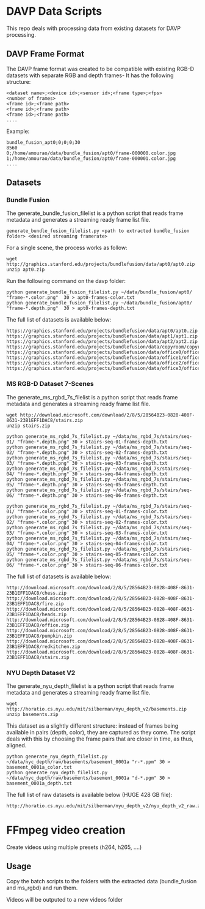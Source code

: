 # DAVP Data Scripts

This repo deals with processing data from existing datasets for DAVP processing.

## DAVP Frame Format

The DAVP frame format was created to be compatible with existing RGB-D datasets with separate RGB and depth frames-
It has the following structure:

```
<dataset name>;<device id>;<sensor id>;<frame type>;<fps>
<number of frames>
<frame id>;<frame path>
<frame id>;<frame path>
<frame id>;<frame path>
....
```

Example:

```
bundle_fusion_apt0;0;0;0;30
8560
0;/home/amourao/data/bundle_fusion/apt0/frame-000000.color.jpg
1;/home/amourao/data/bundle_fusion/apt0/frame-000001.color.jpg
....
```


## Datasets

### Bundle Fusion

The generate_bundle_fusion_filelist is a python script that reads frame metadata and generates a streaming ready frame list file.

```
generate_bundle_fusion_filelist.py <path to extracted bundle_fusion folder> <desired streaming framerate>
```

For a single scene, the process works as follow:

```
wget http://graphics.stanford.edu/projects/bundlefusion/data/apt0/apt0.zip
unzip apt0.zip
```

Run the following command on the davp folder:

```
python generate_bundle_fusion_filelist.py ~/data/bundle_fusion/apt0/ "frame-*.color.png"  30 > apt0-frames-color.txt
python generate_bundle_fusion_filelist.py ~/data/bundle_fusion/apt0/ "frame-*.depth.png"  30 > apt0-frames-depth.txt
```

The full list of datasets is available below:

```
https://graphics.stanford.edu/projects/bundlefusion/data/apt0/apt0.zip
https://graphics.stanford.edu/projects/bundlefusion/data/apt1/apt1.zip
https://graphics.stanford.edu/projects/bundlefusion/data/apt2/apt2.zip
https://graphics.stanford.edu/projects/bundlefusion/data/copyroom/copyroom.zip
https://graphics.stanford.edu/projects/bundlefusion/data/office0/office0.zip
https://graphics.stanford.edu/projects/bundlefusion/data/office1/office1.zip
https://graphics.stanford.edu/projects/bundlefusion/data/office2/office2.zip
https://graphics.stanford.edu/projects/bundlefusion/data/office3/office3.zip
```

### MS RGB-D Dataset 7-Scenes 

The generate_ms_rgbd_7s_filelist is a python script that reads frame metadata and generates a streaming ready frame list file.


```
wget http://download.microsoft.com/download/2/8/5/28564B23-0828-408F-8631-23B1EFF1DAC8/stairs.zip
unzip stairs.zip
```

```
python generate_ms_rgbd_7s_filelist.py ~/data/ms_rgbd_7s/stairs/seq-01/ "frame-*.depth.png" 30 > stairs-seq-01-frames-depth.txt
python generate_ms_rgbd_7s_filelist.py ~/data/ms_rgbd_7s/stairs/seq-02/ "frame-*.depth.png" 30 > stairs-seq-02-frames-depth.txt
python generate_ms_rgbd_7s_filelist.py ~/data/ms_rgbd_7s/stairs/seq-03/ "frame-*.depth.png" 30 > stairs-seq-03-frames-depth.txt
python generate_ms_rgbd_7s_filelist.py ~/data/ms_rgbd_7s/stairs/seq-04/ "frame-*.depth.png" 30 > stairs-seq-04-frames-depth.txt
python generate_ms_rgbd_7s_filelist.py ~/data/ms_rgbd_7s/stairs/seq-05/ "frame-*.depth.png" 30 > stairs-seq-05-frames-depth.txt
python generate_ms_rgbd_7s_filelist.py ~/data/ms_rgbd_7s/stairs/seq-06/ "frame-*.depth.png" 30 > stairs-seq-06-frames-depth.txt

python generate_ms_rgbd_7s_filelist.py ~/data/ms_rgbd_7s/stairs/seq-01/ "frame-*.color.png" 30 > stairs-seq-01-frames-color.txt
python generate_ms_rgbd_7s_filelist.py ~/data/ms_rgbd_7s/stairs/seq-02/ "frame-*.color.png" 30 > stairs-seq-02-frames-color.txt
python generate_ms_rgbd_7s_filelist.py ~/data/ms_rgbd_7s/stairs/seq-03/ "frame-*.color.png" 30 > stairs-seq-03-frames-color.txt
python generate_ms_rgbd_7s_filelist.py ~/data/ms_rgbd_7s/stairs/seq-04/ "frame-*.color.png" 30 > stairs-seq-04-frames-color.txt
python generate_ms_rgbd_7s_filelist.py ~/data/ms_rgbd_7s/stairs/seq-05/ "frame-*.color.png" 30 > stairs-seq-05-frames-color.txt
python generate_ms_rgbd_7s_filelist.py ~/data/ms_rgbd_7s/stairs/seq-06/ "frame-*.color.png" 30 > stairs-seq-06-frames-color.txt
```


The full list of datasets is available below:

```
http://download.microsoft.com/download/2/8/5/28564B23-0828-408F-8631-23B1EFF1DAC8/chess.zip
http://download.microsoft.com/download/2/8/5/28564B23-0828-408F-8631-23B1EFF1DAC8/fire.zip
http://download.microsoft.com/download/2/8/5/28564B23-0828-408F-8631-23B1EFF1DAC8/heads.zip
http://download.microsoft.com/download/2/8/5/28564B23-0828-408F-8631-23B1EFF1DAC8/office.zip
http://download.microsoft.com/download/2/8/5/28564B23-0828-408F-8631-23B1EFF1DAC8/pumpkin.zip
http://download.microsoft.com/download/2/8/5/28564B23-0828-408F-8631-23B1EFF1DAC8/redkitchen.zip
http://download.microsoft.com/download/2/8/5/28564B23-0828-408F-8631-23B1EFF1DAC8/stairs.zip
```


### NYU Depth Dataset V2 



The generate_nyu_depth_filelist is a python script that reads frame metadata and generates a streaming ready frame list file.

```
wget http://horatio.cs.nyu.edu/mit/silberman/nyu_depth_v2/basements.zip
unzip basements.zip
```

This dataset as a slightly different structure: instead of frames being available in pairs (depth, color), they are captured as they come.
The script deals with this by choosing the frame pairs that are closer in time, as thus, aligned.


```
python generate_nyu_depth_filelist.py ~/data/nyc_depth/raw/basements/basement_0001a "r-*.ppm" 30 > basement_0001a_color.txt
python generate_nyu_depth_filelist.py ~/data/nyc_depth/raw/basements/basement_0001a "d-*.pgm" 30 > basement_0001a_depth.txt
```

The full list of raw datasets is available below (HUGE 428 GB file):

```
http://horatio.cs.nyu.edu/mit/silberman/nyu_depth_v2/nyu_depth_v2_raw.zip
```

# FFmpeg video creation

Create videos using multiple presets (h264, h265, ....)

## Usage

Copy the batch scripts to the folders with the extracted data (bundle_fusion and ms_rgbd) and run them.

Videos will be outputed to a new videos folder